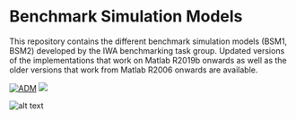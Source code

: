 # Benchmark Simulation Models

This repository contains the different benchmark simulation models (BSM1, BSM2) developed by the IWA benchmarking task group.
Updated versions of the implementations that work on Matlab R2019b onwards as well as the older versions that work from Matlab R2006 onwards are available.

[![ADM](https://img.shields.io/badge/DOWNLOAD%20BSM1-990000?style=for-the-badge)](https://github.com/wwtmodels/Benchmark-Simulation-Models/releases/download/BSM1_v1/BSM1.zip) [![](https://img.shields.io/github/downloads/wwtmodels/Benchmark-Simulation-Models/BSM1_v1/total?color=990000&label=Downloads&style=for-the-badge)](https://github.com/wwtmodels/Benchmark-Simulation-Models) 


![alt text](https://github.com/wwtmodels/wwtmodels.github.io/blob/main/logo.png)
